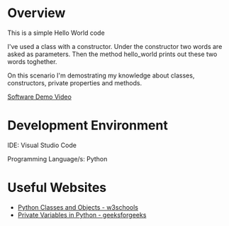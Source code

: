# Overview

This is a simple Hello World code

I've used a class with a constructor. Under the constructor two words are asked as parameters. Then the method hello_world prints out these two words toghether.

On this scenario I'm demostrating my knowledge about classes, constructors, private properties and methods.

[Software Demo Video](https://cdnapisec.kaltura.com/index.php/extwidget/preview/partner_id/1157612/uiconf_id/42438192/entry_id/1_esb562xu/embed/dynamic)

# Development Environment

IDE: Visual Studio Code

Programming Language/s: Python

# Useful Websites

* [Python Classes and Objects - w3schools](https://www.w3schools.com/python/python_classes.asp)
* [Private Variables in Python - geeksforgeeks](https://www.geeksforgeeks.org/private-variables-python/)